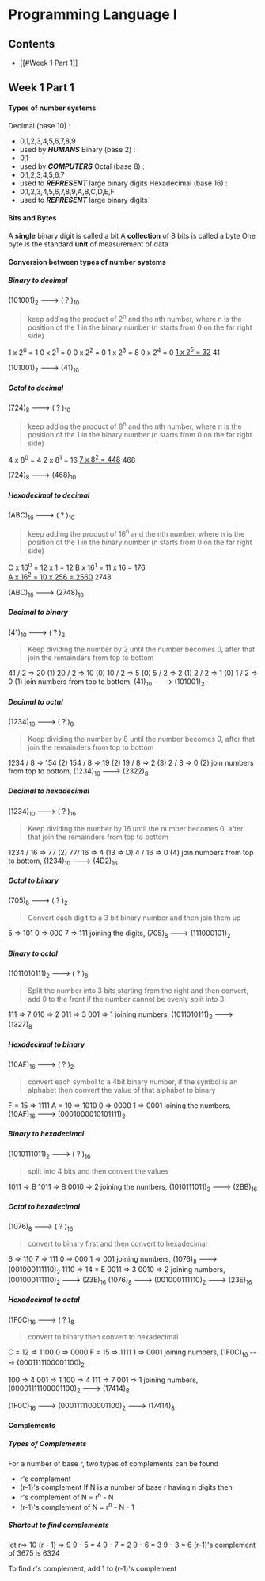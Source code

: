 # Programming Language I
## Contents
- [[#Week 1 Part 1]]
## Week 1 Part 1
#### Types of number systems
Decimal (base 10) : 
- 0,1,2,3,4,5,6,7,8,9
- used by ***HUMANS***
Binary (base 2) : 
- 0,1
- used by ***COMPUTERS***
Octal (base 8) :
- 0,1,2,3,4,5,6,7
- used to ***REPRESENT*** large binary digits
Hexadecimal (base 16) :
- 0,1,2,3,4,5,6,7,8,9,A,B,C,D,E,F
- used to ***REPRESENT*** large binary digits
#### Bits and Bytes
A **single** binary digit is called a bit
A **collection** of 8 bits is called a byte
One byte is the standard **unit** of measurement of data

#### Conversion between types of number systems
##### Binary to decimal 
(101001)<sub>2</sub> ---> ( ? )<sub>10</sub>
> keep adding the product of 2<sup>n</sup> and the nth number, where n is the position of the 1 in the binary number (n starts from 0 on the far right side)

1 x 2<sup>0</sup> =   1
0 x 2<sup>1</sup> =  0
0 x 2<sup>2</sup> =  0
1 x 2<sup>3</sup> =   8
0 x 2<sup>4</sup> =  0
<u>1 x 2<sup>5</sup> =   32</u>
        41 

(101001)<sub>2</sub> ---> (41)<sub>10</sub>
##### Octal to decimal
(724)<sub>8</sub> ---> ( ? )<sub>10</sub>
> keep adding the product of 8<sup>n</sup> and the nth number, where n is the position of the 1 in the binary number (n starts from 0 on the far right side)

4 x 8<sup>0</sup> =     4
2 x 8<sup>1</sup> =    16
<u>7 x 8<sup>2</sup> = 448</u>
        468

(724)<sub>8</sub> ---> (468)<sub>10</sub>

##### Hexadecimal to decimal 
(ABC)<sub>16</sub> ---> ( ? )<sub>10</sub>
> keep adding the product of 16<sup>n</sup> and the nth number, where n is the position of the 1 in the binary number (n starts from 0 on the far right side)

C x 16<sup>0</sup> = 12 x 1 =           12
B x 16<sup>1</sup> = 11 x 16 =        176   
<u>A x 16<sup>2</sup> = 10 x 256 = 2560</u>
			    2748

(ABC)<sub>16</sub> ---> (2748)<sub>10</sub>

##### Decimal to binary
(41)<sub>10</sub> ---> ( ? )<sub>2</sub>
> Keep dividing the number by 2 until the number becomes 0, after that join the remainders from top to bottom

41 / 2 => 20      (1) 
20 / 2 => 10      (0)
10 / 2 => 5        (0)
5 / 2 => 2          (1)
2 / 2 => 1          (0)
1 / 2 => 0          (1)
join numbers from top to bottom,
(41)<sub>10</sub> ---> (101001)<sub>2</sub>

##### Decimal to octal
(1234)<sub>10</sub> ---> ( ? )<sub>8</sub>
> Keep dividing the number by 8 until the number becomes 0, after that join the remainders from top to bottom 

1234 / 8 => 154  (2) 
154 / 8 => 19      (2)
19 / 8 => 2          (3)
2 / 8 => 0            (2)
join numbers from top to bottom,
(1234)<sub>10</sub> ---> (2322)<sub>8</sub>
##### Decimal to hexadecimal 
(1234)<sub>10</sub> ---> ( ? )<sub>16</sub>
> Keep dividing the number by 16 until the number becomes 0, after that join the remainders from top to bottom 

1234 / 16 => 77         (2) 
77/ 16 => 4      (13 => D)
4 / 16 => 0                 (4)
join numbers from top to bottom,
(1234)<sub>10</sub> ---> (4D2)<sub>16</sub>

##### Octal to binary
(705)<sub>8</sub> ---> ( ? )<sub>2</sub>
> Convert each digit to a 3 bit binary number and then join them up

5 => 101
0 => 000
7 => 111
joining the digits,
(705)<sub>8</sub> ---> (111000101)<sub>2</sub>
##### Binary to octal 
(1011010111)<sub>2</sub> ---> ( ? )<sub>8</sub>
> Split the number into 3 bits starting from the right and then convert, add 0 to the front if the number cannot be evenly split into 3

111 => 7
010 => 2
011 => 3
001 => 1
joining numbers,
(1011010111)<sub>2</sub> ---> (1327)<sub>8</sub>
##### Hexadecimal to binary
(10AF)<sub>16</sub> ---> ( ? )<sub>2</sub>
> convert each symbol to a 4bit binary number, if the symbol is an alphabet then convert the value of that alphabet to binary

F = 15 => 1111
A = 10 => 1010
0 => 0000
1 => 0001
joining the numbers,
(10AF)<sub>16</sub> ---> (0001000010101111)<sub>2</sub>

##### Binary to hexadecimal
(1010111011)<sub>2</sub> ---> ( ? )<sub>16</sub>
> split into 4 bits and then convert the values

1011 => B
1011 => B
0010 => 2
joining the numbers,
(1010111011)<sub>2</sub> ---> (2BB)<sub>16</sub>
##### Octal to hexadecimal
(1076)<sub>8</sub> ---> ( ? )<sub>16</sub>
> convert to binary first and then convert to hexadecimal

6 => 110
7 => 111
0 => 000
1 => 001
joining numbers,
(1076)<sub>8</sub> ---> (001000111110)<sub>2</sub>
1110 => 14 = E
0011 => 3
0010 => 2
joining numbers,
(001000111110)<sub>2</sub> ---> (23E)<sub>16</sub>
(1076)<sub>8</sub> ---> (001000111110)<sub>2</sub> ---> (23E)<sub>16</sub>

##### Hexadecimal to octal
(1F0C)<sub>16</sub> ---> ( ? )<sub>8</sub>
> convert to binary then convert to hexadecimal

C = 12 => 1100
0 => 0000
F = 15 => 1111
1 => 0001
joining numbers,
(1F0C)<sub>16</sub> ---> (0001111100001100)<sub>2</sub>

100 => 4
001 => 1
100 => 4
111 => 7
001 => 1
joining numbers,
(00001111100001100)<sub>2</sub> ---> (17414)<sub>8</sub>

(1F0C)<sub>16</sub> ---> (0001111100001100)<sub>2</sub> ---> (17414)<sub>8</sub>


#### Complements 
##### Types of Complements
For a number of base r, two types of complements can be found
- r's complement
- (r-1)'s complement
If N is a number of base r having n digits then
- r's complement of N = r<sup>n</sup> - N
- (r-1)'s complement of N = r<sup>n</sup> - N - 1
##### Shortcut to find complements
let r=> 10
(r - 1) => 9
9 - 5 = 4
9 - 7 = 2
9 - 6 = 3
9 - 3 = 6
(r-1)'s complement of 3675 is 6324

To find r's complement, add 1 to (r-1)'s complement
